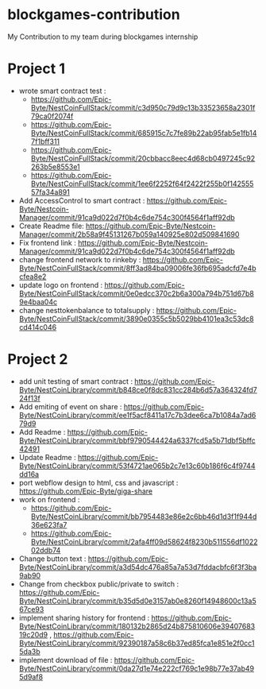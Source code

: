 # blockgames-contribution
My Contribution to my team during blockgames internship

# Project 1
- wrote smart contract test : 
     - https://github.com/Epic-Byte/NestCoinFullStack/commit/c3d950c79d9c13b33523658a2301f79ca0f2074f
     - https://github.com/Epic-Byte/NestCoinFullStack/commit/685915c7c7fe89b22ab95fab5e1fb147f1bff311
     - https://github.com/Epic-Byte/NestCoinFullStack/commit/20cbbacc8eec4d68cb0497245c92263b5e8553e1
     - https://github.com/Epic-Byte/NestCoinFullStack/commit/1ee6f2252f64f2422f255b0f14255557fa34a891
-  Add AccessControl to smart contract : https://github.com/Epic-Byte/Nestcoin-Manager/commit/91ca9d022d7f0b4c6de754c300f4564f1aff92db
- Create Readme file: https://github.com/Epic-Byte/Nestcoin-Manager/commit/2b58a9f45131267b059a140925e802d509841690
- Fix frontend link : https://github.com/Epic-Byte/Nestcoin-Manager/commit/91ca9d022d7f0b4c6de754c300f4564f1aff92db
- change frontend network to rinkeby : https://github.com/Epic-Byte/NestCoinFullStack/commit/8ff3ad84ba09006fe36fb695adcfd7e4bcfea8e2
- update logo on frontend : https://github.com/Epic-Byte/NestCoinFullStack/commit/0e0edcc370c2b6a300a794b751d67b89e4baa04c
-  change nesttokenbalance to totalsupply : https://github.com/Epic-Byte/NestCoinFullStack/commit/3890e0355c5b5029bb4101ea3c53dc8cd414c046

# Project 2
- add unit testing of smart contract : https://github.com/Epic-Byte/NestCoinLibrary/commit/b848ce0f8dc831cc284b6d57a364324fd724f13f
- Add emiting of event on share : https://github.com/Epic-Byte/NestCoinLibrary/commit/ee1f5acf8411a17c7b3dee6ca7b1084a7ad679d9
- Add Readme : https://github.com/Epic-Byte/NestCoinLibrary/commit/bbf9790544424a6337fcd5a5b71dbf5bffc42491
- Update Readme : https://github.com/Epic-Byte/NestCoinLibrary/commit/53f4721ae065b2c7e13c60b186f6c4f9744dd16a
- port webflow design to html, css and javascript : https://github.com/Epic-Byte/giga-share
- work on frontend : 
     - https://github.com/Epic-Byte/NestCoinLibrary/commit/bb7954483e86e2c6bb46d1d3f1f944d36e623fa7
     - https://github.com/Epic-Byte/NestCoinLibrary/commit/2afa4ff09d58624f8230b511556df102202ddb74
- Change button text : https://github.com/Epic-Byte/NestCoinLibrary/commit/a3d54dc476a85a7a53d7fddacbfc6f3f3ba9ab90
- Change from checkbox public/private to switch : https://github.com/Epic-Byte/NestCoinLibrary/commit/b35d5d0e3157ab0e8260f14948600c13a567ce93
- implement sharing history for frontend : https://github.com/Epic-Byte/NestCoinLibrary/commit/180132b2865d24b875810606e3940768319c20d9 , https://github.com/Epic-Byte/NestCoinLibrary/commit/92390187a58c6b37ed85fca1e851e2f0cc15da3b
- implement download of file : https://github.com/Epic-Byte/NestCoinLibrary/commit/0da27d1e74e222cf769c1e98b77e37ab495d9af8
